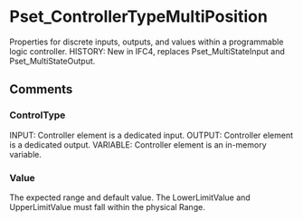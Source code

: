 # Pset_ControllerTypeMultiPosition

Properties for discrete inputs, outputs, and values within a programmable logic controller. HISTORY: New in IFC4, replaces Pset_MultiStateInput and Pset_MultiStateOutput.


## Comments

### ControlType

INPUT: Controller element is a dedicated input.
OUTPUT: Controller element is a dedicated output.
VARIABLE: Controller element is an in-memory variable.

### Value

The expected range and default value.  The LowerLimitValue and UpperLimitValue must fall within the physical Range.

